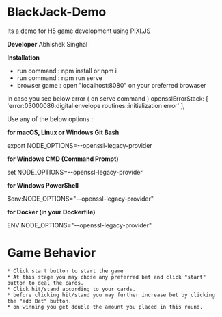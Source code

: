 # BlackJack-Demo

Its a demo for H5 game development using PIXI.JS

**Developer**
Abhishek Singhal

**Installation**
   * run command : npm install or npm i
   * run command : npm run serve
   * browser game : open "localhost:8080" on your preferred browaser

In case you see below error ( on serve command )
opensslErrorStack: [ 'error:03000086:digital envelope routines::initialization error' ],

Use any of the below options :

**for macOS, Linux or Windows Git Bash**

export NODE_OPTIONS=--openssl-legacy-provider

**for Windows CMD (Command Prompt)**

set NODE_OPTIONS=--openssl-legacy-provider

**for Windows PowerShell**

$env:NODE_OPTIONS="--openssl-legacy-provider"

**for Docker (in your Dockerfile)**

ENV NODE_OPTIONS="--openssl-legacy-provider"

# Game Behavior

    * Click start button to start the game
    * At this stage you may chose any preferred bet and click "start" button to deal the cards.
    * Click hit/stand according to your cards.
    * before clicking hit/stand you may further increase bet by clicking the "add Bet" button.
    * on winning you get double the amount you placed in this round.
